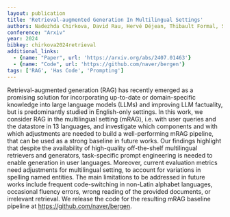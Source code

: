 ```yaml
---
layout: publication
title: 'Retrieval-augmented Generation In Multilingual Settings'
authors: Nadezhda Chirkova, David Rau, Hervé Déjean, Thibault Formal, Stéphane Clinchant, Vassilina Nikoulina
conference: "Arxiv"
year: 2024
bibkey: chirkova2024retrieval
additional_links:
  - {name: "Paper", url: 'https://arxiv.org/abs/2407.01463'}
  - {name: "Code", url: 'https://github.com/naver/bergen'}
tags: ['RAG', 'Has Code', 'Prompting']
---
```

Retrieval-augmented generation (RAG) has recently emerged as a promising
solution for incorporating up-to-date or domain-specific knowledge into large
language models (LLMs) and improving LLM factuality, but is predominantly
studied in English-only settings. In this work, we consider RAG in the
multilingual setting (mRAG), i.e. with user queries and the datastore in 13
languages, and investigate which components and with which adjustments are
needed to build a well-performing mRAG pipeline, that can be used as a strong
baseline in future works. Our findings highlight that despite the availability
of high-quality off-the-shelf multilingual retrievers and generators,
task-specific prompt engineering is needed to enable generation in user
languages. Moreover, current evaluation metrics need adjustments for
multilingual setting, to account for variations in spelling named entities. The
main limitations to be addressed in future works include frequent
code-switching in non-Latin alphabet languages, occasional fluency errors,
wrong reading of the provided documents, or irrelevant retrieval. We release
the code for the resulting mRAG baseline pipeline at
https://github.com/naver/bergen.
